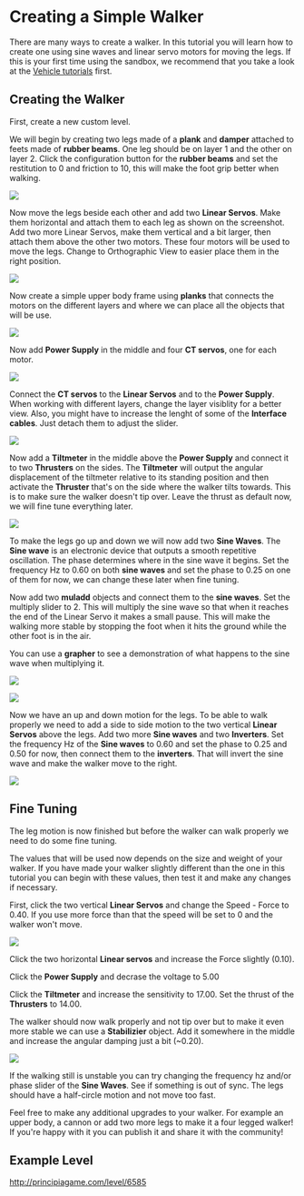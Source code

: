 # Creating a Simple Walker
There are many ways to create a walker. In this tutorial you will learn how to create one using sine waves and linear servo motors for moving the legs. If this is your first time using the sandbox, we recommend that you take a look at the [Vehicle tutorials](Building_A_Vehicle_Part_1) first.

## Creating the Walker

First, create a new custom level.

We will begin by creating two legs made of a **plank** and **damper** attached to feets made of **rubber beams**. One leg should be on layer 1 and the other on layer 2. Click the configuration button for the **rubber beams** and set the restitution to 0 and friction to 10, this will make the foot grip better when walking.

![](http://i.imgur.com/ZfubrZ0.png)

Now move the legs beside each other and add two **Linear Servos**. Make them horizontal and attach them to each leg as shown on the screenshot. Add two more Linear Servos, make them vertical and a bit larger, then attach them above the other two motors. These four motors will be used to move the legs. Change to Orthographic View to easier place them in the right position.

![](http://i.imgur.com/pv1Y3Ua.png)

Now create a simple upper body frame using **planks** that connects the motors on the different layers and where we can place all the objects that will be use.

![](http://i.imgur.com/Gn8WUl5.png)

Now add **Power Supply** in the middle and four **CT servos**, one for each motor.

![](http://i.imgur.com/sxkgz1d.png)

Connect the **CT servos** to the **Linear Servos** and to the **Power Supply**. When working with different layers, change the layer visiblity for a better view. Also, you might have to increase the lenght of some of the **Interface cables**. Just detach them to adjust the slider.

![](http://i.imgur.com/OGMHGoT.png)

Now add a **Tiltmeter** in the middle above the **Power Supply** and connect it to two **Thrusters** on the sides. The **Tiltmeter** will output the angular displacement of the tiltmeter relative to its standing position and then activate the **Thruster** that's on the side where the walker tilts towards. This is to make sure the walker doesn't tip over. Leave the thrust as default now, we will fine tune everything later.

![](http://i.imgur.com/smUdR1Z.png)

To make the legs go up and down we will now add two **Sine Waves**. The **Sine wave** is an electronic device that outputs a smooth repetitive oscillation. The phase determines where in the sine wave it begins. Set the frequency Hz to 0.60 on both **sine waves** and set the phase to 0.25 on one of them for now, we can change these later when fine tuning.

Now add two **muladd** objects and connect them to the **sine waves**. Set the multiply slider to 2. This will multiply the sine wave so that when it reaches the end of the Linear Servo it makes a small pause. This will make the walking more stable by stopping the foot when it hits the ground while the other foot is in the air.

You can use a **grapher** to see a demonstration of what happens to the sine wave when multiplying it.

![](http://i.imgur.com/GMPATgu.png)

![](http://i.imgur.com/xNmHhn9.png)

Now we have an up and down motion for the legs. To be able to walk properly we need to add a side to side motion to the two vertical **Linear Servos** above the legs. Add two more **Sine waves** and two **Inverters**. Set the frequency Hz of the **Sine waves** to 0.60 and set the phase to 0.25 and 0.50 for now, then connect them to the **inverters**. That will invert the sine wave and make the walker move to the right.

![](http://i.imgur.com/9mIvPv4.png)

## Fine Tuning

The leg motion is now finished but before the walker can walk properly we need to do some fine tuning.

The values that will be used now depends on the size and weight of your walker. If you have made your walker slightly different than the one in this tutorial you can begin with these values, then test it and make any changes if necessary.

First, click the two vertical **Linear Servos** and change the Speed - Force to 0.40. If you use more force than that the speed will be set to 0 and the walker won't move.

![](http://i.imgur.com/GSgAutC.png)

Click the two horizontal **Linear servos** and increase the Force slightly (0.10).

Click the **Power Supply** and decrase the voltage to 5.00

Click the **Tiltmeter** and increase the sensitivity to 17.00. Set the thrust of the **Thrusters** to 14.00.

The walker should now walk properly and not tip over but to make it even more stable we can use a **Stabilizier** object. Add it somewhere in the middle and increase the angular damping just a bit (~0.20).

![](http://i.imgur.com/3rnRIBs.png)

If the walking still is unstable you can try changing the frequency hz and/or phase slider of the **Sine Waves**. See if something is out of sync. The legs should have a half-circle motion and not move too fast.

Feel free to make any additional upgrades to your walker. For example an upper body, a cannon or add two more legs to make it a four legged walker! If you're happy with it you can publish it and share it with the community!

## Example Level

http://principiagame.com/level/6585